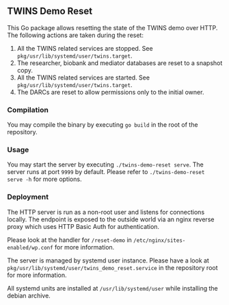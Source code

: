 ## TWINS Demo Reset

This Go package allows resetting the state of the TWINS demo over HTTP. The
following actions are taken during the reset:

1. All the TWINS related services are stopped. See `pkg/usr/lib/systemd/user/twins.target`.
2. The researcher, biobank and mediator databases are reset to a snapshot copy.
3. All the TWINS related services are started. See `pkg/usr/lib/systemd/user/twins.target`.
4. The DARCs are reset to allow permissions only to the initial owner.

### Compilation

You may compile the binary by executing `go build` in the root of the repository.

### Usage

You may start the server by executing `./twins-demo-reset serve`. The server
runs at port `9999` by default. Please refer to `./twins-demo-reset serve -h`
for more options.

### Deployment

The HTTP server is run as a non-root user and listens for connections locally.
The endpoint is exposed to the outside world via an nginx reverse proxy which
uses HTTP Basic Auth for authentication.

Please look at the handler for `/reset-demo` in `/etc/nginx/sites-enabled/wp.conf`
for more information.

The server is managed by systemd user instance. Please have a look at
`pkg/usr/lib/systemd/user/twins_demo_reset.service` in the repository root for more information.

All systemd units are installed at `/usr/lib/systemd/user` while installing the
debian archive.
